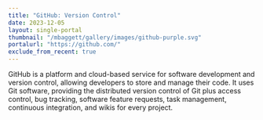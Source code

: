 ```yaml
---
title: "GitHub: Version Control"
date: 2023-12-05
layout: single-portal
thumbnail: "/mbaggett/gallery/images/github-purple.svg"
portalurl: "https://github.com/"
exclude_from_recent: true
---
```

GitHub is a platform and cloud-based service for software development and version control, allowing developers to store and manage their code. It uses Git software, providing the distributed version control of Git plus access control, bug tracking, software feature requests, task management, continuous integration, and wikis for every project.

